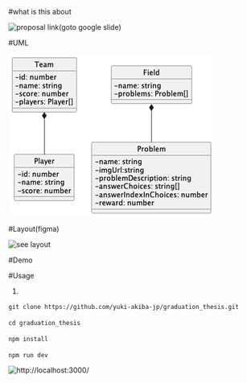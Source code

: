 #what is this about

![proposal link(goto google slide)](https://docs.google.com/presentation/d/1GKUPFWZzB3xPCd55HY_4h1yUJOsplH0LWmvnU8Fxl6w/edit#slide=id.p)

#UML

![png](https://raw.githubusercontent.com/yuki-akiba-jp/graduation_thesis/main/uml/main.png)

#Layout(figma)

![see layout](https://www.figma.com/file/B2rQa2V7Yg9Ft2nGvsX5ZD/Login-Page-design?node-id=105%3A125&t=qQMF35wkGJHR5rTs-1)

#Demo

#Usage

1.

```
git clone https://github.com/yuki-akiba-jp/graduation_thesis.git

cd graduation_thesis

npm install

npm run dev
```

![http://localhost:3000/](http://localhost:3000)
